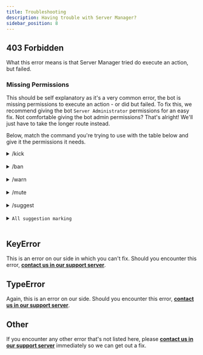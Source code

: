 ```yaml
---
title: Troubleshooting
description: Having trouble with Server Manager?
sidebar_position: 8
---
```


## 403 Forbidden

What this error means is that Server Manager tried do execute an action, but failed.

### Missing Permissions
This should be self explanatory as it's a very common error, the bot is missing permissions to execute an action - or did but failed. To fix this, we recommend giving the bot `Server Administrator` permissions for an easy fix. Not comfortable giving the bot admin permissions? That's alright! We'll just have to take the longer route instead. 

Below, match the command you're trying to use with the table below and give it the permissions it needs.

<details>
<summary>/kick</summary>

`Kick Members`

`Send Messages`

`View Channels/Read Messages`

`Read Message History`

`Use External Emojis`

`Embed Links`

</details>
<br/>

<details>
<summary>/ban</summary>

`Ban Members`

`Send Messages`

`View Channels/Read Messages`

`Read Message History`

`Use External Emojis`

`Embed Links`

</details>
<br/>

<details>
<summary>/warn</summary>

`Send Messages`

`View Channels/Read Messages`

`Read Message History`

`Use External Emojis`

`Embed Links`

</details>
<br/>

<details>
<summary>/mute</summary>

`Moderate Members`

`Send Messages`

`View Channels/Read Messages`

`Read Message History`

`Use External Emojis`

`Embed Links`

</details>
<br/>

<details>
<summary>/suggest</summary>

**Access to the suggestions channel**

`Send Messages`

`View Channels/Read Messages`

`Read Message History`

`Use External Emojis`

`Embed Links`

</details>
<br/>

<details>
<summary><code>All suggestion marking</code></summary>

**Access to the suggestions channel**

`Send Messages`

`View Channels/Read Messages`

`Read Message History`

`Use External Emojis`

`Embed Links`

</details>
<br/>

## KeyError
This is an error on our side in which you can't fix. Should you encounter this error, **[contact us in our support server](../support)**.

## TypeError
Again, this is an error on our side. Should you encounter this error, **[contact us in our support server](../support)**.

## Other
If you encounter any other error that's not listed here, please **[contact us in our support server](../support)** immediately so we can get out a fix.